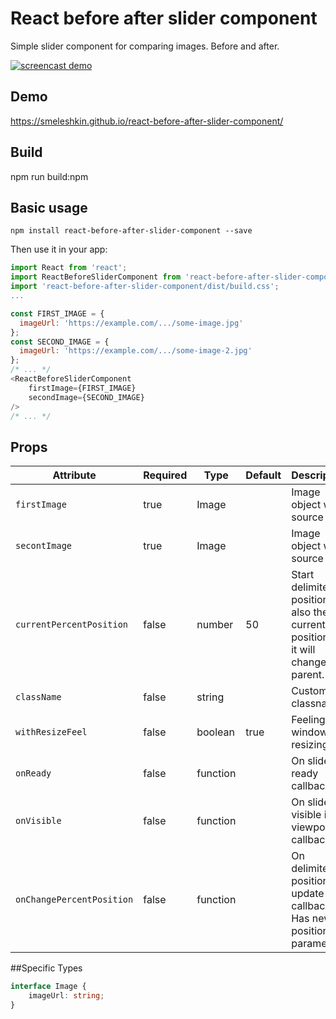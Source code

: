# React before after slider component
Simple slider component for comparing images. Before and after.

[![screencast demo](./screencast.gif)](./screencast.gif)

## Demo
https://smeleshkin.github.io/react-before-after-slider-component/
## Build
npm run build:npm
## Basic usage
```
npm install react-before-after-slider-component --save
```

Then use it in your app:
```js
import React from 'react';
import ReactBeforeSliderComponent from 'react-before-after-slider-component';
import 'react-before-after-slider-component/dist/build.css';
...

const FIRST_IMAGE = {
  imageUrl: 'https://example.com/.../some-image.jpg'
};
const SECOND_IMAGE = {
  imageUrl: 'https://example.com/.../some-image-2.jpg'
};
/* ... */
<ReactBeforeSliderComponent
    firstImage={FIRST_IMAGE}
    secondImage={SECOND_IMAGE}
/>
/* ... */
```
## Props

| Attribute                  | Required  | Type     | Default | Description                                                           
|----------------------------|-----------|----------|---------|-------------------------------
| `firstImage`               | true      | Image    |         | Image object with source url.     
| `secontImage`              | true      | Image    |         | Image object with source url. 
| `currentPercentPosition`   | false     | number   | 50      | Start delimiter position. Or also the current position, if it will change in parent.
| `className`                | false     | string   |         | Custom classname.
| `withResizeFeel`           | false     | boolean  | true    | Feeling to window resizing.
| `onReady`                  | false     | function |         | On slider ready callback.
| `onVisible`                | false     | function |         | On slider visible in viewport callback.
| `onChangePercentPosition`  | false     | function |         | On delimiter position update callback. Has new position parameter.

##Specific Types

```ts
interface Image {
    imageUrl: string;
}
```
